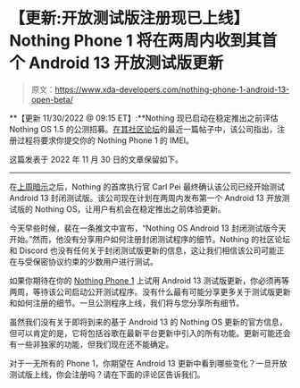 # 【更新:开放测试版注册现已上线】Nothing Phone 1 将在两周内收到其首个 Android 13 开放测试版更新

> 原文：<https://www.xda-developers.com/nothing-phone-1-android-13-open-beta/>

**【更新 11/30/2022 @ 09:15 ET】:**Nothing 现已启动在稳定推出之前评估 Nothing OS 1.5 的公测招募。[在其社区论坛](https://nothing.community/d/1378)的最近一篇帖子中，该公司指出，注册过程将要求你提交你的 Nothing Phone 1 的 IMEI。

这篇发表于 2022 年 11 月 30 日的文章保留如下。

* * *

在[上周暗示](https://www.xda-developers.com/nothing-phone-1-android-13-beta-soon/)之后，Nothing 的首席执行官 Carl Pei 最终确认该公司已经开始测试 Android 13 封闭测试版。该公司现在计划在两周内发布第一个 Android 13 开放测试版的 Nothing OS，让用户有机会在稳定推出之前体验更新。

今天早些时候，裴在一条推文中宣布，“Nothing OS Android 13 封闭测试版今天开始。”然而，他没有分享用户如何注册封闭测试程序的细节。Nothing 的社区论坛和 Discord 也没有任何关于封闭测试版更新的信息，这让我们相信该公司可能正在与受保密协议约束的少数用户进行测试。

如果你期待在你的 [Nothing Phone 1](https://www.xda-developers.com/nothing-phone-1-review/) 上试用 Android 13 测试版更新，你必须再等两周，等待该公司启动公开测试程序。没有什么最有可能分享更多关于测试版更新和如何注册的细节。一旦公测程序上线，我们将与您分享所有细节。

虽然我们没有关于即将到来的基于 Android 13 的 Nothing OS 更新的官方信息，但可以肯定的是，它将包括谷歌在最新平台更新中引入的所有功能。更新可能还会有一些非独家的功能，但我们现在还不能确定。

对于一无所有的 Phone 1，你期望在 Android 13 更新中看到哪些变化？一旦开放测试版上线，你会注册吗？请在下面的评论区告诉我们。
